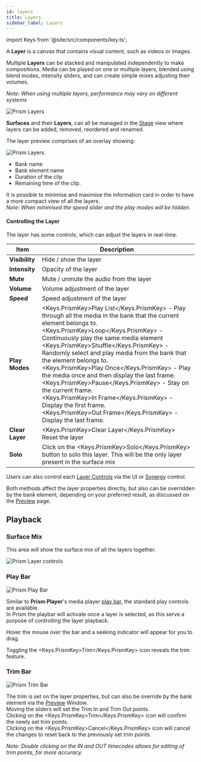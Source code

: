 ```yaml
---
id: layers
title: Layers
sidebar_label: Layers
---
```


import Keys from '@site/src/components/key.ts';

A **Layer** is a canvas that contains visual content, such as videos or images. 

Multiple **Layers** can be stacked and manipulated independently to make compositions. Media can be played on one or multiple layers, blended using blend modes, intensity sliders, and can create simple mixes adjusting their volumes.

*Note: When using multiple layers, performance may vary on different systems*

![Prism Layers](/prism-images/play/layers/prism-layers.png)

**Surfaces** and their **Layers**, can all be managed in the [Stage](../stage) view where layers can be added, removed, reordered and renamed.

The layer preview comprises of an overlay showing:

![Prism Layers](/prism-images/play/layers/prism-layer.png)

- Bank name
- Bank element name
- Duration of the clip
- Remaining time of the clip.

It is possible to minimise and maximise the information card in order to have a more compact view of all the layers.  
*Note: When minimised the speed slider and the play modes will be hidden.*

#### Controlling the Layer

The layer has some controls, which can adjust the layers in real-time.

| Item | Description |
|---------|-------------|
|  **Visibility** | Hide / show the layer |
|  **Intensity** | Opacity of the layer |
|  **Mute** | Mute / unmute the audio from the layer |
|  **Volume** | Volume adjustment of the layer |
|  **Speed** | Speed adjustment of the layer |
|  **Play Modes** | <Keys.PrismKey>Play List</Keys.PrismKey> - Play through all the media in the bank that the current element belongs to. <br/> <Keys.PrismKey>Loop</Keys.PrismKey> - Continuously play the same media element<br/><Keys.PrismKey>Shuffle</Keys.PrismKey> - Randomly select and play media from the bank that the element belongs to.<br/><Keys.PrismKey>Play Once</Keys.PrismKey> - Play the media once and then display the last frame.<br/><Keys.PrismKey>Pause</Keys.PrismKey> - Stay on the current frame.<br/> <Keys.PrismKey>In Frame</Keys.PrismKey> - Display the first frame.<br/> <Keys.PrismKey>Out Frame</Keys.PrismKey> - Display the last frame.|
|  **Clear Layer** | <Keys.PrismKey>Clear Layer</Keys.PrismKey> Reset the layer |
|  **Solo** | Click on the <Keys.PrismKey>Solo</Keys.PrismKey> button to solo this layer. This will be the only layer present in the surface mix |

Users can also control each [Layer Controls](./layer-controls.md) via the UI or [Synergy](../settings/settings-synergy.md) control.

Both methods affect the layer properties directly, but also can be overridden by the bank element, depending on your preferred result, as discussed on the [Preview](../quick-start/preview.md) page.

## Playback

### Surface Mix

This area will show the surface mix of all the layers together. 

![Prism Layer controls](/prism-images/play/prism-surface-mix.png)

### Play Bar

![Prism Play Bar](/prism-images/play/prism-playbar.png)

Similar to **Prism Player**'s media player [play bar](../../player/play/mediaplayer.md#play-bar), the standard play controls are available.   
In Prism the playbar will activate once a layer is selected, as this serve a purpose of controlling the layer playback.

Hover the mouse over the bar and a seeking indicator will appear for you to drag.

Toggling the <Keys.PrismKey>Trim</Keys.PrismKey> icon reveals the trim feature.

### Trim Bar

![Prism Trim Bar](/prism-images/play/prism-trimbar.png)

The trim is set on the layer properties, but can also be override by the bank element via the [Preview](../quick-start/preview.md) Window.  
Moving the sliders will set the Trim In and Trim Out points.  
Clicking on the <Keys.PrismKey>Trim</Keys.PrismKey> icon will confirm the newly set trim points.  
Clicking on the <Keys.PrismKey>Cancel</Keys.PrismKey> icon will cancel the changes to reset back to the previously set trim points.

*Note: Double clicking on the IN and OUT timecodes allows for editing of trim points, for more accuracy.*